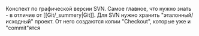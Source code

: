 Конспект по графической версии SVN.
Самое главное, что нужно знать  - в отличие от [[Git/_summery|Git]]. Для SVN нужно хранить "эталонный/исходный" проект.
От него создаются копии "Checkout", которые уже и "commit"ятся 